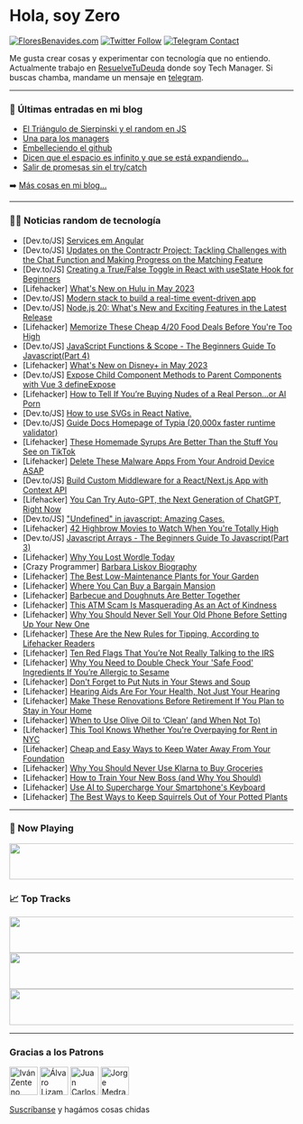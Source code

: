 # Hola, soy Zero

[![FloresBenavides.com](https://img.shields.io/website?down_message=oops&label=MiBlog&style=for-the-badge&up_message=online&url=https%3A%2F%2Ffloresbenavides.com)](https://floresbenavides.com) [![Twitter Follow](https://img.shields.io/twitter/follow/ZeroDragon?color=%231DA1F2&label=Follow&logo=twitter&logoColor=ffffff&style=for-the-badge)](https://twitter.com/zerodragon) [![Telegram Contact](https://img.shields.io/badge/escr%C3%ADbeme-ZeroDragon-%2326A5E4?style=for-the-badge&logo=telegram)](https://t.me/zerodragon)

Me gusta crear cosas y experimentar con tecnología que no entiendo.
Actualmente trabajo en [ResuelveTuDeuda](http://github.com/resuelve) donde soy Tech Manager.
Si buscas chamba, mandame un mensaje en [telegram](https://t.me/zerodragon).

---

### 📕 Últimas entradas en mi blog
<!-- BLOG-POST-LIST:START -->
- [El Triángulo de Sierpinski y el random en JS](https://floresbenavides.com/el-triangulo-de-sierpinski-y-el-random-en-js/)
- [Una para los managers](https://floresbenavides.com/una-para-los-managers/)
- [Embelleciendo el github](https://floresbenavides.com/embelleciendo-el-github/)
- [Dicen que el espacio es infinito y que se está expandiendo…](https://floresbenavides.com/dicen-que-el-espacio-es-infinito-y-que-se-esta-expandiendo/)
- [Salir de promesas sin el try/catch](https://floresbenavides.com/salir-de-promesas-sin-el-try-catch/)
<!-- BLOG-POST-LIST:END -->

➡️ [Más cosas en mi blog...](https://floresbenavides.com)

---

### 👨‍💻 Noticias random de tecnología
<!-- TECH-POSTS:START -->
- [Dev.to/JS] [Services em Angular](https://dev.to/caiohrff/services-em-angular-4k3d)
- [Dev.to/JS] [Updates on the Contractr Project: Tackling Challenges with the Chat Function and Making Progress on the Matching Feature](https://dev.to/arashjangali/updates-on-the-contractr-project-tackling-challenges-with-the-chat-function-and-making-progress-on-the-matching-feature-ce7)
- [Dev.to/JS] [Creating a True/False Toggle in React with useState Hook for Beginners](https://dev.to/michaellarocca/creating-a-truefalse-toggle-in-react-with-usestate-hook-for-beginners-aff)
- [Lifehacker] [What&#39;s New on Hulu in May 2023](https://lifehacker.com/whats-new-on-hulu-in-may-2023-1850349866)
- [Dev.to/JS] [Modern stack to build a real-time event-driven app](https://dev.to/bobur/modern-stack-to-build-a-real-time-event-driven-app-56i0)
- [Dev.to/JS] [Node.js 20: What&#39;s New and Exciting Features in the Latest Release](https://dev.to/sureshramani/nodejs-20-whats-new-and-exciting-features-in-the-latest-release-2al6)
- [Lifehacker] [Memorize These Cheap 4/20 Food Deals Before You&#39;re Too High](https://lifehacker.com/memorize-these-cheap-4-20-food-deals-before-youre-too-h-1850348698)
- [Dev.to/JS] [JavaScript Functions &amp; Scope - The Beginners Guide To Javascript&lpar;Part 4&rpar;](https://dev.to/camskithedev/javascript-functions-scope-the-beginners-guide-to-javascriptpart-4-189b)
- [Lifehacker] [What&#39;s New on Disney+ in May 2023](https://lifehacker.com/whats-new-on-disney-in-may-2023-1850349256)
- [Dev.to/JS] [Expose Child Component Methods to Parent Components with Vue 3 defineExpose](https://dev.to/caio2k/expose-child-component-methods-to-parent-components-with-vue-3-script-setup-defineexpose-4ghl)
- [Lifehacker] [How to Tell If You’re Buying Nudes of a Real Person...or AI Porn](https://lifehacker.com/how-to-tell-if-you-re-buying-nudes-of-a-real-person-o-1850344588)
- [Dev.to/JS] [How to use SVGs in React Native.](https://dev.to/gautham495/how-to-use-svgs-in-react-native-37n9)
- [Dev.to/JS] [Guide Docs Homepage of Typia &lpar;20,000x faster runtime validator&rpar;](https://dev.to/samchon/guide-docs-homepage-of-typia-20000x-faster-runtime-validator-1df1)
- [Lifehacker] [These Homemade Syrups Are Better Than the Stuff You See on TikTok](https://lifehacker.com/these-homemade-syrups-are-better-than-the-stuff-you-see-1850339690)
- [Lifehacker] [Delete These Malware Apps From Your Android Device ASAP](https://lifehacker.com/delete-these-malware-apps-from-your-android-device-asap-1850348143)
- [Dev.to/JS] [Build Custom Middleware for a React/Next.js App with Context API](https://dev.to/stephengade/build-custom-middleware-for-a-reactnextjs-app-with-context-api-2ed3)
- [Lifehacker] [You Can Try Auto-GPT, the Next Generation of ChatGPT, Right Now](https://lifehacker.com/you-can-try-auto-gpt-the-next-generation-of-chatgpt-r-1850343691)
- [Dev.to/JS] [&quot;Undefined&quot; in javascript: Amazing Cases.](https://dev.to/sachink07/undefined-in-javascript-amazing-cases-4gk9)
- [Lifehacker] [42 Highbrow Movies to Watch When You&#39;re Totally High](https://lifehacker.com/42-highbrow-films-to-watch-when-youre-totally-high-1848796343)
- [Dev.to/JS] [Javascript Arrays - The Beginners Guide To Javascript&lpar;Part 3&rpar;](https://dev.to/camskithedev/javascript-arrays-the-beginners-guide-to-javascriptpart-3-5b68)
- [Lifehacker] [Why You Lost Wordle Today](https://lifehacker.com/why-you-lost-wordle-today-1850348061)
- [Crazy Programmer] [Barbara Liskov Biography](https://www.thecrazyprogrammer.com/2023/04/barbara-liskov-biography.html)
- [Lifehacker] [The Best Low-Maintenance Plants for Your Garden](https://lifehacker.com/the-best-low-maintenance-plants-for-your-garden-1850344419)
- [Lifehacker] [Where You Can Buy a Bargain Mansion](https://lifehacker.com/where-you-can-buy-a-bargain-mansion-1850344233)
- [Lifehacker] [Barbecue and Doughnuts Are Better Together](https://lifehacker.com/barbecue-and-doughnuts-are-better-together-1850339106)
- [Lifehacker] [This ATM Scam Is Masquerading As an Act of Kindness](https://lifehacker.com/this-atm-scam-is-masquerading-as-an-act-of-kindness-1850338599)
- [Lifehacker] [Why You Should Never Sell Your Old Phone Before Setting Up Your New One](https://lifehacker.com/why-you-should-never-sell-your-old-phone-before-setting-1850338691)
- [Lifehacker] [These Are the New Rules for Tipping, According to Lifehacker Readers](https://lifehacker.com/these-are-the-new-rules-for-tipping-according-to-lifeh-1850338162)
- [Lifehacker] [Ten Red Flags That You’re Not Really Talking to the IRS](https://lifehacker.com/ten-red-flags-that-you-re-not-really-talking-to-the-irs-1850338065)
- [Lifehacker] [Why You Need to Double Check Your &#39;Safe Food&#39; Ingredients If You’re Allergic to Sesame](https://lifehacker.com/why-you-need-to-double-check-your-safe-food-ingredients-1850338194)
- [Lifehacker] [Don&#39;t Forget to Put Nuts in Your Stews and Soup](https://lifehacker.com/dont-forget-to-put-nuts-in-your-stews-and-soup-1850338202)
- [Lifehacker] [Hearing Aids Are For Your Health, Not Just Your Hearing](https://lifehacker.com/hearing-aids-are-for-your-health-not-just-your-hearing-1850337795)
- [Lifehacker] [Make These Renovations Before Retirement If You Plan to Stay in Your Home](https://lifehacker.com/make-these-renovations-before-retirement-if-you-plan-to-1850337333)
- [Lifehacker] [When to Use Olive Oil to ‘Clean’ &lpar;and When Not To&rpar;](https://lifehacker.com/when-to-use-olive-oil-to-clean-and-when-not-to-1850337919)
- [Lifehacker] [This Tool Knows Whether You&#39;re Overpaying for Rent in NYC](https://lifehacker.com/this-tool-knows-whether-youre-overpaying-for-rent-in-ny-1850325047)
- [Lifehacker] [Cheap and Easy Ways to Keep Water Away From Your Foundation](https://lifehacker.com/cheap-and-easy-ways-to-keep-water-away-from-your-founda-1850342754)
- [Lifehacker] [Why You Should Never Use Klarna to Buy Groceries](https://lifehacker.com/why-you-should-never-use-klarna-to-buy-groceries-1850336826)
- [Lifehacker] [How to Train Your New Boss &lpar;and Why You Should&rpar;](https://lifehacker.com/how-to-train-your-new-boss-and-why-you-should-1850336703)
- [Lifehacker] [Use AI to Supercharge Your Smartphone&#39;s Keyboard](https://lifehacker.com/use-ai-to-supercharge-your-smartphones-keyboard-1850337405)
- [Lifehacker] [The Best Ways to Keep Squirrels Out of Your Potted Plants](https://lifehacker.com/the-best-ways-to-keep-squirrels-out-of-your-potted-plan-1850335743)<!-- TECH-POSTS:END -->

---

### 🎵 Now Playing
<a href="https://spotify-now-playing-dun.vercel.app/now-playing?open"><img src="https://spotify-now-playing-dun.vercel.app/now-playing" width="540" height="64"></a>

### 📈 Top Tracks
<a href="https://spotify-now-playing-dun.vercel.app/top-tracks?i=1&open"><img src="https://spotify-now-playing-dun.vercel.app/top-tracks?i=1" width="540" height="64"></a>
<a href="https://spotify-now-playing-dun.vercel.app/top-tracks?i=2&open"><img src="https://spotify-now-playing-dun.vercel.app/top-tracks?i=2" width="540" height="64"></a>
<a href="https://spotify-now-playing-dun.vercel.app/top-tracks?i=3&open"><img src="https://spotify-now-playing-dun.vercel.app/top-tracks?i=3" width="540" height="64"></a>

---

### Gracias a los Patrons
[<img src="https://avatars.githubusercontent.com/u/243380?v=4" alt="Iván Zenteno" width="50px">](https://github.com/k001) [<img src="https://avatars.githubusercontent.com/u/19955639?v=4" alt="Álvaro Lizama" width="50px">](https://github.com/alvarolizama) [<img src="https://avatars.githubusercontent.com/u/2718753?v=4" alt="Juan Carlos Ruiz" width="50px">](https://github.com/JuanCrg90) [<img src="https://avatars.githubusercontent.com/u/37025?v=4" alt="Jorge Medrano" width="50px">](https://github.com/h1pp1e) 

[Suscríbanse](https://www.patreon.com/zerodragon) y hagámos cosas chidas
